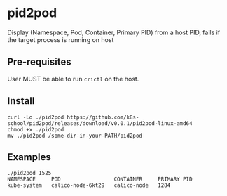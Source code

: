 # pid2pod

Display (Namespace, Pod, Container, Primary PID) from a host PID, fails if the target process is running on host

## Pre-requisites

User MUST be able to run `crictl` on the host.

## Install

```shell
curl -Lo ./pid2pod https://github.com/k8s-school/pid2pod/releases/download/v0.0.1/pid2pod-linux-amd64 
chmod +x ./pid2pod
mv ./pid2pod /some-dir-in-your-PATH/pid2pod
```

## Examples

```shell
./pid2pod 1525
NAMESPACE     POD                 CONTAINER     PRIMARY PID
kube-system   calico-node-6kt29   calico-node   1284
```
